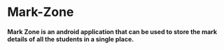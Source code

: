 # Mark-Zone

#### Mark Zone is an android application that can be used to store the mark details of all the students in a single place.





